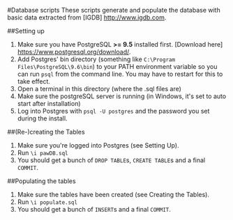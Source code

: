 #Database scripts
These scripts generate and populate the database with basic data extracted from [IGDB] http://www.igdb.com.

##Setting up
1. Make sure you have PostgreSQL **>= 9.5** installed first. [Download here] https://www.postgresql.org/download/.
2. Add Postgres' bin directory (something like ```C:\Program Files\PostgreSQL\9.6\bin```) to your PATH environment variable so you can run ```psql``` from the command line. You may have to restart for this to take effect.
3. Open a terminal in this directory (where the .sql files are)
4. Make sure the postgreSQL server is running (in Windows, it's set to auto start after installation)
5. Log into Postgres with ```psql -U postgres``` and the password you set during the install.

##(Re-)creating the Tables
1. Make sure you're logged into Postgres (see Setting Up).
2. Run ```\i pawDB.sql```
3. You should get a bunch of ```DROP TABLE```s, ```CREATE TABLE```s and a final ```COMMIT```.

##Populating the tables
1. Make sure the tables have been created (see Creating the Tables).
2. Run ```\i populate.sql```
3. You should get a bunch of ```INSERT```s and a final ```COMMIT```.